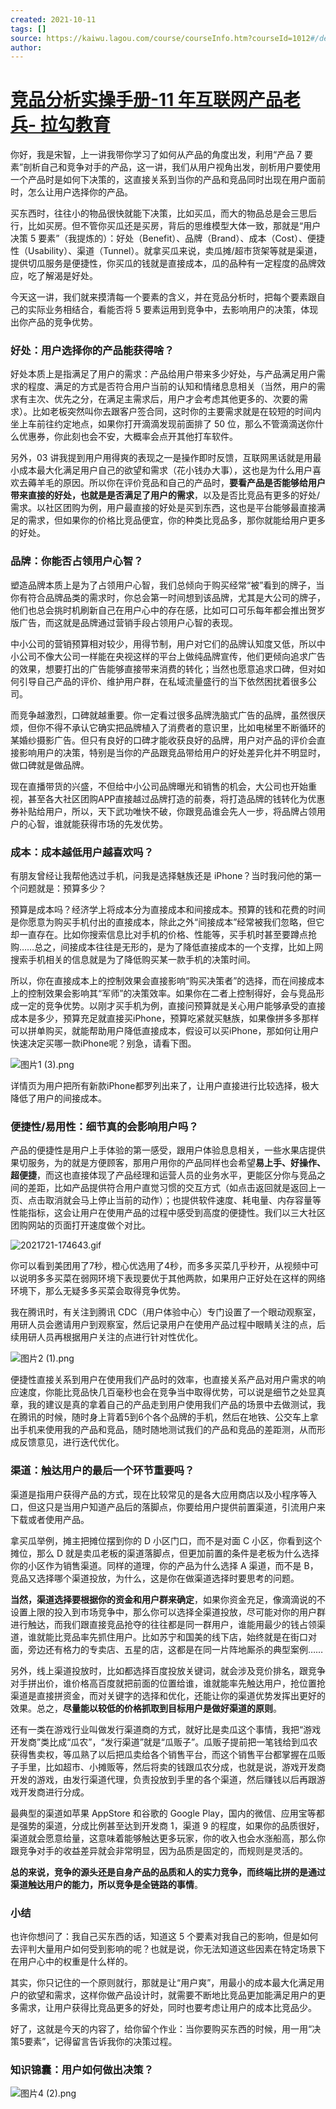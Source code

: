 ```yaml
---
created: 2021-10-11
tags: []
source: https://kaiwu.lagou.com/course/courseInfo.htm?courseId=1012#/detail/pc?id=8037
author: 
---
```


# [竞品分析实操手册-11 年互联网产品老兵- 拉勾教育](https://kaiwu.lagou.com/course/courseInfo.htm?courseId=1012#/detail/pc?id=8037)


你好，我是宋智，上一讲我带你学习了如何从产品的角度出发，利用“产品 7 要素”剖析自己和竞争对手的产品，这一讲，我们从用户视角出发，剖析用户要使用一个产品时是如何下决策的，这直接关系到当你的产品和竞品同时出现在用户面前时，怎么让用户选择你的产品。

买东西时，往往小的物品很快就能下决策，比如买瓜，而大的物品总是会三思后行，比如买房。但不管你买瓜还是买房，背后的思维模型大体一致，那就是“用户决策 5 要素”（我提炼的）：好处（Benefit）、品牌（Brand）、成本（Cost）、便捷性（Usability）、渠道（Tunnel）。就拿买瓜来说，卖瓜摊/超市货架等就是渠道，提供切瓜服务是便捷性，你买瓜的钱就是直接成本，瓜的品种有一定程度的品牌效应，吃了解渴是好处。

今天这一讲，我们就来摸清每一个要素的含义，并在竞品分析时，把每个要素跟自己的实际业务相结合，看能否将 5 要素运用到竞争中，去影响用户的决策，体现出你产品的竞争优势。

### 好处：用户选择你的产品能获得啥？

好处本质上是指满足了用户的需求：产品给用户带来多少好处，与产品满足用户需求的程度、满足的方式是否符合用户当前的认知和情绪息息相关（当然，用户的需求有主次、优先之分，在满足主需求后，用户才会考虑其他更多的、次要的需求）。比如老板突然叫你去跟客户签合同，这时你的主要需求就是在较短的时间内坐上车前往约定地点，如果你打开滴滴发现前面排了 50 位，那么不管滴滴送你什么优惠券，你此刻也会不安，大概率会点开其他打车软件。

另外，03 讲我提到用户用得爽的表现之一是操作即时反馈，互联网黑话就是用最小成本最大化满足用户自己的欲望和需求（花小钱办大事），这也是为什么用户喜欢去薅羊毛的原因。所以你在评价竞品和自己的产品时，**要看产品是否能够给用户带来直接的好处，也就是是否满足了用户的需求**，以及是否比竞品有更多的好处/需求。以社区团购为例，用户最直接的好处是买到东西，这也是平台能够最直接满足的需求，但如果你的价格比竞品便宜，你的种类比竞品多，那你就能给用户更多的好处。

### 品牌：你能否占领用户心智？

塑造品牌本质上是为了占领用户心智，我们总倾向于购买经常“被”看到的牌子，当你有符合品牌品类的需求时，你总会第一时间想到该品牌，尤其是大公司的牌子，他们也总会挑时机刷新自己在用户心中的存在感，比如可口可乐每年都会推出贺岁版广告，而这就是品牌通过营销手段占领用户心智的表现。

中小公司的营销预算相对较少，用得节制，用户对它们的品牌认知度又低，所以中小公司不像大公司一样能在央视这样的平台上做纯品牌宣传，他们更倾向追求广告的效果，想要打出的广告能够直接带来消费的转化；当然也愿意追求口碑，但对如何引导自己产品的评价、维护用户群，在私域流量盛行的当下依然困扰着很多公司。

而竞争越激烈，口碑就越重要。你一定看过很多品牌洗脑式广告的品牌，虽然很厌烦，但你不得不承认它确实把品牌植入了消费者的意识里，比如电梯里不断循环的某婚纱摄影广告。但只有良好的口碑才能收获良好的品牌，用户对产品的评价会直接影响用户的决策，特别是当你的产品跟竞品带给用户的好处差异化并不明显时，做口碑就是做品牌。

现在直播带货的兴盛，不但给中小公司品牌曝光和销售的机会，大公司也开始重视，甚至各大社区团购APP直接越过品牌打造的前奏，将打造品牌的钱转化为优惠券补贴给用户，所以，天下武功唯快不破，你跟竞品谁会先人一步，将品牌占领用户的心智，谁就能获得市场的先发优势。

### 成本：成本越低用户越喜欢吗？

有朋友曾经让我帮他选过手机，问我是选择魅族还是 iPhone？当时我问他的第一个问题就是：预算多少？

预算是成本吗？经济学上将成本分为直接成本和间接成本。预算的钱和花费的时间是你愿意为购买手机付出的直接成本，除此之外“间接成本”经常被我们忽略，但它却一直存在。比如你搜索信息比对手机的价格、性能等，买手机时甚至要蹲点抢购……总之，间接成本往往是无形的，是为了降低直接成本的一个支撑，比如上网搜索手机相关的信息就是为了降低购买某一款手机的决策时间。

所以，你在直接成本上的控制效果会直接影响“购买决策者”的选择，而在间接成本上的控制效果会影响其“军师”的决策效率。如果你在二者上控制得好，会与竞品形成一定的竞争优势。以刚才买手机为例，直接问预算就是关心用户能够承受的直接成本是多少，预算充足就直接买iPhone，预算吃紧就买魅族，如果像拼多多那样可以拼单购买，就能帮助用户降低直接成本，假设可以买iPhone，那如何让用户快速决定买哪一款iPhone呢？别急，请看下图。

![图片1 (3).png](https://s0.lgstatic.com/i/image6/M00/4F/2E/CioPOWD35uSAIF6sAAi1vu2bCJU236.png)

详情页为用户把所有新款iPhone都罗列出来了，让用户直接进行比较选择，极大降低了用户的间接成本。

### 便捷性/易用性：细节真的会影响用户吗？

产品的便捷性是用户上手体验的第一感受，跟用户体验息息相关，一些水果店提供果切服务，为的就是方便顾客，那用户用你的产品同样也会希望**易上手、好操作、超便捷**，而这也直接体现了产品经理和运营人员的业务水平，更能区分你与竞品之间的差距，比如产品提供符合用户直觉习惯的交互方式（如点击返回就是返回上一页、点击取消就会马上停止当前的动作）；也提供软件速度、耗电量、内存容量等性能指标，这会让用户在使用产品的过程中感受到高度的便捷性。我们以三大社区团购网站的页面打开速度做个对比。

![2021721-174643.gif](https://s0.lgstatic.com/i/image6/M00/4F/30/CioPOWD37OaAOQdgABzmeutbRtE388.gif)

你可以看到美团用了7秒，橙心优选用了4秒，而多多买菜几乎秒开，从视频中可以说明多多买菜在弱网环境下表现要优于其他两款，如果用户正好处在这样的网络环境下，那么无疑多多买菜会取得竞争优势。

我在腾讯时，有关注到腾讯 CDC（用户体验中心）专门设置了一个眼动观察室，用研人员会邀请用户到观察室，然后记录用户在使用产品过程中眼睛关注的点，后续用研人员再根据用户关注的点进行针对性优化。

![图片2 (1).png](https://s0.lgstatic.com/i/image6/M00/4F/2E/CioPOWD355OAbBVjACt_4DNuY3A544.png)

便捷性直接关系到用户在使用我们产品时的效率，也直接关系产品对用户需求的响应速度，你能比竞品快几百毫秒也会在竞争当中取得优势，可以说是细节之处显真章，我的建议是真的拿着自己的产品走到用户使用我们产品的场景中去做测试，我在腾讯的时候，随时身上背着5到6个各个品牌的手机，然后在地铁、公交车上拿出手机来使用我的产品和竞品，随时随地测试我们的产品和竞品的差距测，从而形成反馈意见，进行迭代优化。

### 渠道：触达用户的最后一个环节重要吗？

渠道是指用户获得产品的方式，现在比较常见的是各大应用商店以及小程序等入口，但这只是当用户知道产品后的落脚点，你要给用户提供前置渠道，引流用户来下载或者使用产品。

拿买瓜举例，摊主把摊位摆到你的 D 小区门口，而不是对面 C 小区，你看到这个摊位，那么 D 就是卖瓜老板的渠道落脚点，但更加前置的条件是老板为什么选择你的小区作为销售渠道。同样的道理，你的产品为什么选择 A 渠道，而不是 B，竞品又选择哪个渠道投放，为什么，这是你在做渠道选择时要思考的问题。

**当然，渠道选择要根据你的资金和用户群来确定**，如果你资金充足，像滴滴说的不设置上限的投入到市场竞争中，那么你可以选择全渠道投放，尽可能对你的用户群进行触达，而我们跟直接竞品抢夺的往往都是同一群用户，谁能用最少的钱占领渠道，谁就能比竞品率先抓住用户。比如苏宁和国美的线下店，始终就是在街口对面，旁边还有格力的专卖店、五星的店，这都是在同一片阵地厮杀的典型案例……

另外，线上渠道投放时，比如都选择百度投放关键词，就会涉及竞价排名，跟竞争对手拼出价，谁价格高百度就把前面的位置给谁，谁就能率先触达用户，抢位置抢渠道是直接拼资金，而对关键字的选择和优化，还能让你的渠道优势发挥出更好的效果。总之，**尽量能以较低的价格抓取到目标用户是做好渠道的原则**。

还有一类在游戏行业叫做发行渠道商的方式，就好比是卖瓜这个事情，我把“游戏开发商”类比成“瓜农”，“发行渠道”就是“瓜贩子”。瓜贩子提前把一笔钱给到瓜农获得售卖权，等瓜熟了以后把瓜卖给各个销售平台，而这个销售平台都掌握在瓜贩子手里，比如超市、小摊贩等，然后将卖的钱跟瓜农分成，也就是说，游戏开发商开发的游戏，由发行渠道代理，负责投放到手里的各个渠道，然后赚钱以后再跟游戏开发商进行分成。

最典型的渠道如苹果 AppStore 和谷歌的 Google Play，国内的微信、应用宝等都是强势的渠道，分成比例甚至达到开发商 1，渠道 9 的程度，如果你的品质很好，渠道就会愿意给量，这意味着能够触达更多玩家，你的收入也会水涨船高，那么你跟竞争对手的收益差异就会非常明显，因为品质是固定的，而规则是灵活的。

**总的来说，竞争的源头还是自身产品的品质和人的实力竞争，而终端比拼的是通过渠道触达用户的能力，所以竞争是全链路的事情**。

### 小结

也许你想问了：我自己买东西的话，知道这 5 个要素对我自己的影响，但是如何去评判大量用户如何受到影响的呢？也就是说，你无法知道这些因素在特定场景下在用户心中的权重是什么样的。

其实，你只记住的一个原则就行，那就是让“用户爽”，用最小的成本最大化满足用户的欲望和需求，这样你做产品设计时，就需要不断地比竞品更加能满足用户的更多需求，让用户获得比竞品更多的好处，同时也要考虑让用户的成本比竞品少。

好了，这就是今天的内容了，给你留个作业：当你要购买东西的时候，用一用“决策5要素”，记得留言告诉我你的决策过程。

### 知识锦囊：用户如何做出决策？

![图片4 (2).png](https://s0.lgstatic.com/i/image6/M00/4F/2F/CioPOWD36UGAJahzAALmmhs4kgE578.png)
